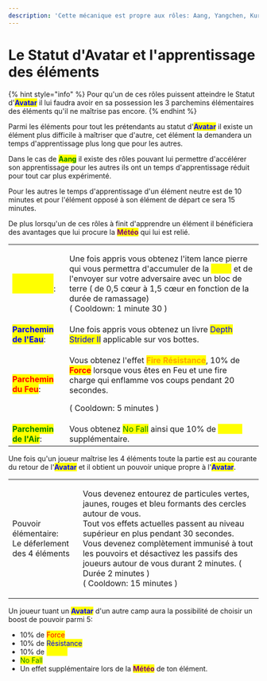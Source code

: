 ```yaml
---
description: 'Cette mécanique est propre aux rôles: Aang, Yangchen, Kuruk, Kyoshi et Roku'
---
```


# Le Statut d'Avatar et l'apprentissage des éléments

{% hint style="info" %}
Pour qu'un de ces rôles puissent atteindre le Statut d'<mark style="color:blue;">**Avatar**</mark> il lui faudra avoir en sa possession les 3 parchemins élémentaires des éléments qu'il ne maîtrise pas encore.
{% endhint %}

Parmi les éléments pour tout les prétendants au statut d'<mark style="color:blue;">**Avatar**</mark> il existe un élément plus difficile à maîtriser que d'autre, cet élément la demandera un temps d'apprentissage plus long que pour les autres.

Dans le cas de <mark style="color:green;">**Aang**</mark> il existe des rôles pouvant lui permettre d'accélérer son apprentissage pour les autres ils ont un temps d'apprentissage réduit pour tout car plus expérimenté.

Pour les autres le temps d'apprentissage d'un élément neutre est de 10 minutes et pour l'élément opposé à son élément de départ ce sera 15 minutes.

De plus lorsqu'un de ces rôles à finit d'apprendre un élément il bénéficiera des avantages que lui procure la <mark style="color:purple;">**Météo**</mark> qui lui est relié.

|                                                               |                                                                                                                                                                                                                                                                                                               |
| ------------------------------------------------------------- | ------------------------------------------------------------------------------------------------------------------------------------------------------------------------------------------------------------------------------------------------------------------------------------------------------------- |
| <mark style="color:yellow;">**Parchemin de la Terre**</mark>: | <p>Une fois appris vous obtenez l'item lance pierre qui vous permettra d'accumuler de la <mark style="color:yellow;"><strong>Terre</strong></mark> et de l'envoyer sur votre adversaire avec un bloc de terre ( de 0,5 cœur à 1,5 cœur en fonction de la durée de ramassage)<br>( Cooldown: 1 minute 30 )</p> |
| <mark style="color:blue;">**Parchemin de l'Eau**</mark>:      | Une fois appris vous obtenez un livre <mark style="color:blue;">Depth Strider II</mark> applicable sur vos bottes.                                                                                                                                                                                            |
| <mark style="color:red;">**Parchemin du Feu**</mark>:         | <p>Vous obtenez l'effet <mark style="color:orange;"><strong>Fire Résistance</strong></mark>, 10% de <mark style="color:red;"><strong>Force</strong></mark> lorsque vous êtes en Feu et une fire charge qui enflamme vos coups pendant 20 secondes. </p><p>( Cooldown: 5 minutes ) </p>                        |
| <mark style="color:green;">**Parchemin de l'Air**</mark>:     | Vous obtenez <mark style="color:green;">No Fall</mark> ainsi que 10% de <mark style="color:yellow;">Speed</mark> supplémentaire.                                                                                                                                                                              |

Une fois qu'un joueur maîtrise les 4 éléments toute la partie est au courante du retour de l'<mark style="color:blue;">**Avatar**</mark> et il obtient un pouvoir unique propre à l'<mark style="color:blue;">**Avatar**</mark>.

|                                                              |                                                                                                                                                                                                                                                                                                                                                                                       |
| ------------------------------------------------------------ | ------------------------------------------------------------------------------------------------------------------------------------------------------------------------------------------------------------------------------------------------------------------------------------------------------------------------------------------------------------------------------------- |
| <p>Pouvoir élémentaire:<br>Le déferlement des 4 éléments</p> | <p>Vous devenez entourez de particules vertes, jaunes, rouges et bleu formants des cercles autour de vous.<br>Tout vos effets actuelles passent au niveau supérieur en plus pendant 30 secondes.<br>Vous devenez complètement immunisé à tout les pouvoirs et désactivez les passifs des joueurs autour de vous durant 2 minutes. ( Durée 2 minutes )<br>( Cooldown: 15 minutes )</p> |

Un joueur tuant un <mark style="color:blue;">**Avatar**</mark> d'un autre camp aura la possibilité de choisir un boost de pouvoir parmi 5:

* 10% de <mark style="color:red;">Force</mark>
* 10% de <mark style="color:blue;">Résistance</mark>
* 10% de <mark style="color:yellow;">Speed</mark>
* <mark style="color:green;">No Fall</mark>
* Un effet supplémentaire lors de la <mark style="color:purple;">**Météo**</mark> de ton élément.

